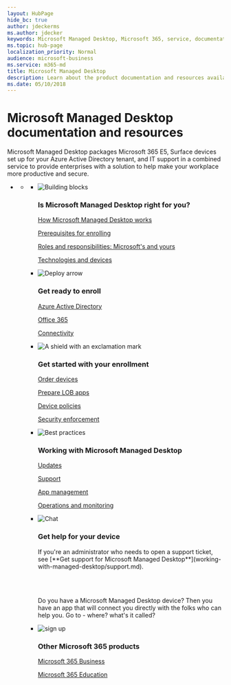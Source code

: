 ```yaml
---
layout: HubPage
hide_bc: true
author: jdeckerms
ms.author: jdecker
keywords: Microsoft Managed Desktop, Microsoft 365, service, documentation 
ms.topic: hub-page
localization_priority: Normal
audience: microsoft-business
ms.service: m365-md 
title: Microsoft Managed Desktop
description: Learn about the product documentation and resources available for Microsoft Managed Desktop.
ms.date: 05/10/2018
---
```

<div id="main" class="v2">
    <div class="container">
        <h1>Microsoft Managed Desktop documentation and resources</h1>
        <P>Microsoft Managed Desktop packages Microsoft 365 E5, Surface devices set up for your Azure Active Directory tenant, and IT support in a combined service to provide enterprises with a solution to help make your workplace more productive and secure.</p>
        <P></p>
        <ul class="pivots">
            <li>
                <a href="#home"></a>
                <ul id="home">
                    <li>
                        <a href="#home-all"></a>
                        <ul id="home-all" class="cardsF">
                            <li>
                                <div class="cardSize">
                                    <div class="cardPadding">
                                        <div class="card">
                                            <div class="cardImageOuter">
                                                <div class="cardImage">
                                                    <img src="https://docs.microsoft.com/en-us/office/media/icons/blocks-blue.svg" alt="Building blocks" />
                                                </div>
                                            </div>
                                            <div class="cardText">
                                                <h3>Is Microsoft Managed Desktop right for you?</h3>
                                                <P><a href="intro/how-managed-desktop-works.md">How Microsoft Managed Desktop works</a></p>
                                                <P><a href="intro/prerequisites.md">Prerequisites for enrolling</a></p>
                                                <P><a href="intro/roles-and-responsibilities.md">Roles and responsibilities: Microsoft's and yours</a></p>
                                                <P><a href="intro/technologies-and-devices.md">Technologies and devices</a></p>
                                                <p></p>
                                                <p></p>
                                            </div>
                                        </div>
                                    </div>
                                </div>
                            </li>
                            <li>
                                <div class="cardSize">
                                    <div class="cardPadding">
                                        <div class="card">
                                            <div class="cardImageOuter">
                                                <div class="cardImage">
                                                    <img src="https://docs.microsoft.com/en-us/office/media/icons/deploy-blue.svg" alt="Deploy arrow" />
                                                </div>
                                            </div>
                                            <div class="cardText">
                                                <h3>Get ready to enroll</h3>
                                                <P><a href="get-ready/index.md">Azure Active Directory</a></p>
                                                <P><a href="get-ready/index.md">Office 365</a></p>
                                                <P><a href="get-ready/index.md">Connectivity</a></p>
                                        </div>
                                        </div>
                                    </div>
                                </div>
                            </li>
                            <li>
                                <div class="cardSize">
                                    <div class="cardPadding">
                                        <div class="card">
                                            <div class="cardImageOuter">
                                                <div class="cardImage">
                                                    <img src="https://docs.microsoft.com/en-us/office/media/icons/security-blue.svg" alt="A shield with an exclamation mark" />
                                                </div>
                                            </div>
                                            <div class="cardText">
                                                <h3>Get started with your enrollment</h3>
                                                <P><a href="get-started/devices.md">Order devices</a></p>
                                                <P><a href="get-started/apps.md">Prepare LOB apps</a></p>
                                                <P><a href="get-started/device-policies.md">Device policies</a></p>
                                                <P><a href="get-started/security.md">Security enforcement</a></p>
                                            </div>
                                        </div>
                                    </div>
                                </div>
                            </li> 
                            <li>
                                <div class="cardSize">
                                    <div class="cardPadding">
                                        <div class="card">
                                            <div class="cardImageOuter">
                                                <div class="cardImage">
                                                    <img src="https://docs.microsoft.com/en-us/office/media/icons/best-practices-blue.svg" alt="Best practices" />
                                                </div>
                                            </div>
                                            <div class="cardText">
                                                <h3>Working with Microsoft Managed Desktop</h3>
                                                <P><a href="working-with-managed-desktop/updates.md">Updates</a></p>
                                                <P><a href="working-with-managed-desktop/support.md">Support</a></p>
                                                <P><a href="working-with-managed-desktop/manage-apps.md">App management</a></p>
                                                <P><a href="working-with-managed-desktop/operations-and-monitoring.md">Operations and monitoring</a></p>
                                            </div>
                                        </div>
                                    </div>
                                </div>
                            </li> 
                            <li>
                                <div class="cardSize">
                                    <div class="cardPadding">
                                        <div class="card">
                                            <div class="cardImageOuter">
                                                <div class="cardImage">
                                                    <img src="https://docs.microsoft.com/en-us/office/media/icons/chat.svg" alt="Chat" />
                                                </div>
                                            </div>
                                            <div class="cardText">
                                                <h3>Get help for your device</h3>
                                                <p>If you're an administrator who needs to open a support ticket, see [**Get support for Microsoft Managed Desktop**](working-with-managed-desktop/support.md).</p><br><br>
                                                <p>Do you have a Microsoft Managed Desktop device? Then you have an app that will connect you directly with the folks who can help you. Go to - where? what's it called? </p>
                                            </div>
                                        </div>
                                    </div>
                                </div>
                            </li>
                            <li>
                                <div class="cardSize">
                                            <div class="cardPadding">
                                                <div class="card">
                                                    <div class="cardImageOuter">
                                                        <div class="cardImage">
                                                            <img src="https://docs.microsoft.com/en-us/office/media/icons/sign-up-blue.svg" alt="sign up" />
                                                        </div>
                                                    </div>
                                                    <div class="cardText">
                                                        <h3>Other Microsoft 365 products</h3>
                                                        <P><a href="https://docs.microsoft.com/en-us/microsoft-365/business/">Microsoft 365 Business</a></p>
                                                        <P><a href="https://support.office.com/article/Get-started-with-Office-365-Education-AB02ABE5-A1EE-458C-B749-5B44416CCF14">Microsoft 365 Education</a></p>
                                                    </div>
                                                </div>
                                            </div>
                                        </div>
                                    </li> 
                              </ul>
                            </li>
                       </ul>
                    </li>
                </ul>
            </li>
        </ul>
    </div>
</div>


